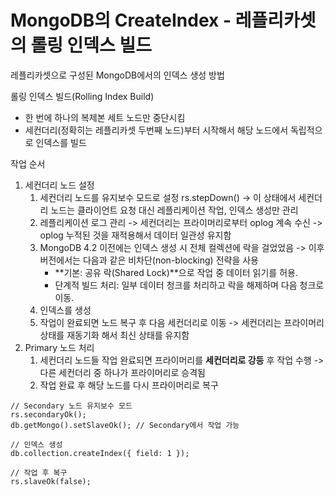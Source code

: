 # MongoDB의 CreateIndex - 레플리카셋의 롤링 인덱스 빌드
레플리카셋으로 구성된 MongoDB에서의 인덱스 생성 방법

롤링 인덱스 빌드(Rolling Index Build)
* 한 번에 하나의 복제본 세트 노드만 중단시킴
* 세컨더리(정확히는 레플리카셋 두번째 노드)부터 시작해서 해당 노드에서 독립적으로 인덱스를 빌드

작업 순서
1. 세컨더리 노드 설정
   1. 세컨더리 노드를 유지보수 모드로 설정 rs.stepDown() -> 이 상태에서 세컨더리 노드는 클라이언트 요청 대신 레플리케이션 작업, 인덱스 생성만 관리
   2. 레플리케이션 로그 관리 -> 세컨더리는 프라이머리로부터 oplog 계속 수신 -> oplog 누적된 것을 재적용해서 데이터 일관성 유지함
   3. MongoDB 4.2 이전에는 인덱스 생성 시 전체 컬렉션에 락을 걸었었음 -> 이후 버전에서는 다음과 같은 비차단(non-blocking) 전략을 사용
      * **기본: 공유 락(Shared Lock)**으로 작업 중 데이터 읽기를 허용.
      * 단계적 빌드 처리: 일부 데이터 청크를 처리하고 락을 해제하며 다음 청크로 이동.
   4. 인덱스를 생성
   5. 작업이 완료되면 노드 복구 후 다음 세컨더리로 이동 -> 세컨더리는 프라이머리 상태를 재동기화 해서 최신 상태를 유지함
1. Primary 노드 처리
   1. 세컨더리 노드들 작업 완료되면 프라이머리를 **세컨더리로 강등** 후 작업 수행 -> 다른 세컨더리 중 하나가 프라이머리로 승격됨
   2. 작업 완료 후 해당 노드를 다시 프라이머리로 복구

```
// Secondary 노드 유지보수 모드
rs.secondaryOk(); 
db.getMongo().setSlaveOk(); // Secondary에서 작업 가능

// 인덱스 생성
db.collection.createIndex({ field: 1 });

// 작업 후 복구
rs.slaveOk(false);
```
